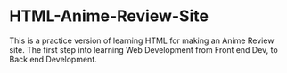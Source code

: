 # HTML-Anime-Review-Site
This is a practice version of learning HTML for making an Anime Review site. The first step into learning Web Development from Front end Dev, to Back end Development.
